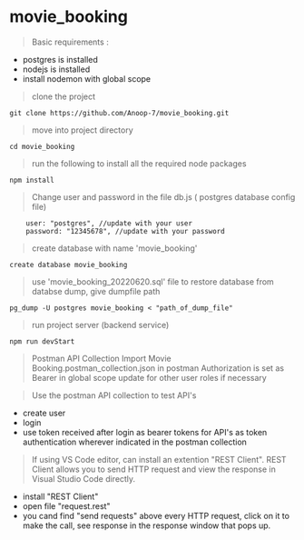 # movie_booking

>Basic requirements :
- postgres is installed
- nodejs is installed
- install nodemon with global scope

>clone the project
```
git clone https://github.com/Anoop-7/movie_booking.git
```

>move into project directory
```
cd movie_booking
```

>run the following to install all the required node packages
```
npm install
```

> Change user and password in the file db.js ( postgres database config file)

```
    user: "postgres", //update with your user
    password: "12345678", //update with your password
```

> create database with name 'movie_booking'
```
create database movie_booking
```
>use 'movie_booking_20220620.sql' file to restore database from databse dump, give dumpfile path
```
pg_dump -U postgres movie_booking < "path_of_dump_file"
```
>run project server (backend service)
```
npm run devStart
```
>Postman API Collection
>Import Movie Booking.postman_collection.json in postman 
>Authorization is set as Bearer in global scope update for other user roles if necessary

>Use the postman API collection to test API's
- create user
- login
- use token received after login as bearer tokens for API's as token authentication wherever indicated in the postman collection

> If using VS Code editor, can install an extention "REST Client". REST Client allows you to send HTTP request and view the response in Visual Studio Code directly.
- install "REST Client"
- open file "request.rest"
- you cand find "send requests" above every HTTP request, click on it to make the call, see response in the response window that pops up.
